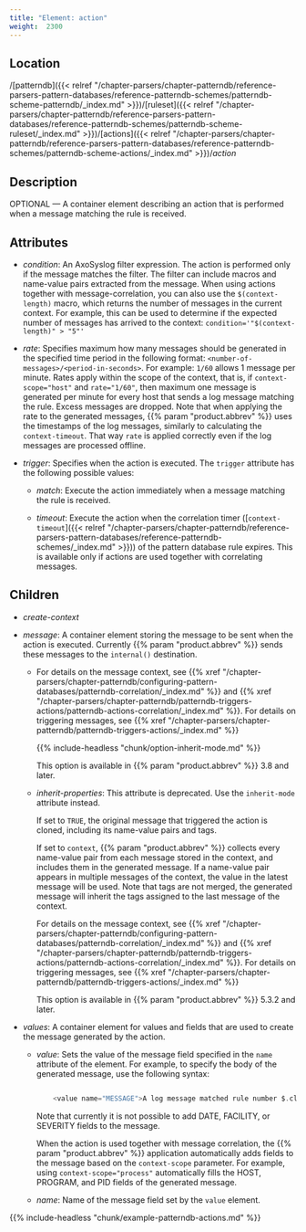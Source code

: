 ```yaml
---
title: "Element: action"
weight:  2300
---
```

<!-- DISCLAIMER: This file is based on the syslog-ng Open Source Edition documentation https://github.com/balabit/syslog-ng-ose-guides/commit/2f4a52ee61d1ea9ad27cb4f3168b95408fddfdf2 and is used under the terms of The syslog-ng Open Source Edition Documentation License. The file has been modified by Axoflow. -->


## Location

/[patterndb]({{< relref "/chapter-parsers/chapter-patterndb/reference-parsers-pattern-databases/reference-patterndb-schemes/patterndb-scheme-patterndb/_index.md" >}})/[ruleset]({{< relref "/chapter-parsers/chapter-patterndb/reference-parsers-pattern-databases/reference-patterndb-schemes/patterndb-scheme-ruleset/_index.md" >}})/[actions]({{< relref "/chapter-parsers/chapter-patterndb/reference-parsers-pattern-databases/reference-patterndb-schemes/patterndb-scheme-actions/_index.md" >}})/*action*



## Description

OPTIONAL — A container element describing an action that is performed when a message matching the rule is received.



## Attributes

  - *condition*: An AxoSyslog filter expression. The action is performed only if the message matches the filter. The filter can include macros and name-value pairs extracted from the message. When using actions together with message-correlation, you can also use the `$(context-length)` macro, which returns the number of messages in the current context. For example, this can be used to determine if the expected number of messages has arrived to the context: `condition='"$(context-length)" > "5"'`

  - *rate*: Specifies maximum how many messages should be generated in the specified time period in the following format: `<number-of-messages>/<period-in-seconds>`. For example: `1/60` allows 1 message per minute. Rates apply within the scope of the context, that is, if `context-scope="host"` and `rate="1/60"`, then maximum one message is generated per minute for every host that sends a log message matching the rule. Excess messages are dropped. Note that when applying the rate to the generated messages, {{% param "product.abbrev" %}} uses the timestamps of the log messages, similarly to calculating the `context-timeout`. That way `rate` is applied correctly even if the log messages are processed offline.

  - *trigger*: Specifies when the action is executed. The `trigger` attribute has the following possible values:
    
      - *match*: Execute the action immediately when a message matching the rule is received.
    
      - *timeout*: Execute the action when the correlation timer ([`context-timeout`]({{< relref "/chapter-parsers/chapter-patterndb/reference-parsers-pattern-databases/reference-patterndb-schemes/_index.md" >}})) of the pattern database rule expires. This is available only if actions are used together with correlating messages.



## Children

  - *create-context*

  - *message*: A container element storing the message to be sent when the action is executed. Currently {{% param "product.abbrev" %}} sends these messages to the `internal()` destination.
    
      - For details on the message context, see {{% xref "/chapter-parsers/chapter-patterndb/configuring-pattern-databases/patterndb-correlation/_index.md" %}} and {{% xref "/chapter-parsers/chapter-patterndb/patterndb-triggers-actions/patterndb-actions-correlation/_index.md" %}}. For details on triggering messages, see {{% xref "/chapter-parsers/chapter-patterndb/patterndb-triggers-actions/_index.md" %}}
        
        {{% include-headless "chunk/option-inherit-mode.md" %}}
        
        This option is available in {{% param "product.abbrev" %}} 3.8 and later.
    
    <!-- end list -->
    
      - *inherit-properties*: This attribute is deprecated. Use the `inherit-mode` attribute instead.
        
        If set to `TRUE`, the original message that triggered the action is cloned, including its name-value pairs and tags.
        
        If set to `context`, {{% param "product.abbrev" %}} collects every name-value pair from each message stored in the context, and includes them in the generated message. If a name-value pair appears in multiple messages of the context, the value in the latest message will be used. Note that tags are not merged, the generated message will inherit the tags assigned to the last message of the context.
        
        For details on the message context, see {{% xref "/chapter-parsers/chapter-patterndb/configuring-pattern-databases/patterndb-correlation/_index.md" %}} and {{% xref "/chapter-parsers/chapter-patterndb/patterndb-triggers-actions/patterndb-actions-correlation/_index.md" %}}. For details on triggering messages, see {{% xref "/chapter-parsers/chapter-patterndb/patterndb-triggers-actions/_index.md" %}}
        
        This option is available in {{% param "product.abbrev" %}} 5.3.2 and later.

  - *values*: A container element for values and fields that are used to create the message generated by the action.
    
      - *value*: Sets the value of the message field specified in the `name` attribute of the element. For example, to specify the body of the generated message, use the following syntax:
        
        ```c
        
            <value name="MESSAGE">A log message matched rule number $.classifier.rule_id</value>
        
        ```
        
        Note that currently it is not possible to add DATE, FACILITY, or SEVERITY fields to the message.
        
        When the action is used together with message correlation, the {{% param "product.abbrev" %}} application automatically adds fields to the message based on the `context-scope` parameter. For example, using `context-scope="process"` automatically fills the HOST, PROGRAM, and PID fields of the generated message.
    
      - *name*: Name of the message field set by the `value` element.


{{% include-headless "chunk/example-patterndb-actions.md" %}}

